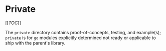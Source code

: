 # Private

[[_TOC_]]

The `private` directory contains proof-of-concepts, testing, and example(s); `private`
is for `go` modules explicitly determined not ready or applicable to ship with the
parent's library.
